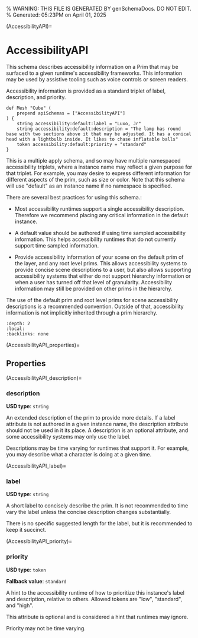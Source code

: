 % WARNING: THIS FILE IS GENERATED BY genSchemaDocs. DO NOT EDIT.
% Generated: 05:23PM on April 01, 2025


(AccessibilityAPI)=
# AccessibilityAPI

This schema describes accessibility information on 
a Prim that may be surfaced to a given runtime's accessibility frameworks. This 
information may be used by assistive tooling such as voice controls or screen 
readers.

Accessibility information is provided as a standard triplet of label, 
description, and priority. 

```{code-block} usda
def Mesh "Cube" (
    prepend apiSchemas = ["AccessibilityAPI"]
) {
    string accessibility:default:label = "Luxo, Jr"
    string accessibility:default:description = "The lamp has round base with two sections above it that may be adjusted. It has a conical head with a lightbulb inside. It likes to chase inflatable balls"
    token accessibility:default:priority = "standard"
}
```

This is a multiple apply schema, and so may have multiple namespaced 
accessibility triplets, where a instance name may reflect a given purpose for 
that triplet. For example, you may desire to express different information for 
different aspects of the prim, such as size or color. Note that this schema will 
use "default" as an instance name if no namespace is specified.

There are several best practices for using this schema.:

- Most accessibility runtimes support a single accessibility description.
Therefore we recommend placing any critical information in the default
instance.

- A default value should be authored if using time sampled accessibility
information. This helps accessibility runtimes that do not currently
support time sampled information.

- Provide accessibility information of your scene on the default prim
of the layer, and any root level prims. This allows accessibility systems to
provide concise scene descriptions to a user, but also allows supporting
accessibility systems that either do not support hierarchy information or
when a user has turned off that level of granularity. Accessibility
information may still be provided on other prims in the hierarchy.

The use of the default prim and root level prims for scene accessibility 
descriptions is a recommended convention. Outside of that, accessibility 
information is not implicitly inherited through a prim hierarchy. 

```{contents}
:depth: 2
:local:
:backlinks: none
```

(AccessibilityAPI_properties)=

## Properties

(AccessibilityAPI_description)=

### description

**USD type**: `string`

An extended description of the prim to provide 
more details. If a label attribute is not authored in a given instance name,
the description attribute should not be used in it its place. A description is 
an optional attribute, and some accessibility systems may only use the label.

Descriptions may be time varying for runtimes that support it. For example, you 
may describe what a character is doing at a given time.


(AccessibilityAPI_label)=

### label

**USD type**: `string`

A short label to concisely describe the prim.
It is not recommended to time vary the label unless the concise description 
changes substantially.

There is no specific suggested length for the label, but it is recommended to 
keep it succinct.


(AccessibilityAPI_priority)=

### priority

**USD type**: `token`

**Fallback value**: `standard`

A hint to the accessibility runtime of how to 
prioritize this instance's label and description, relative to others. Allowed 
tokens are "low", "standard", and "high".

This attribute is optional and is considered a hint that runtimes may ignore.

Priority may not be time varying.

